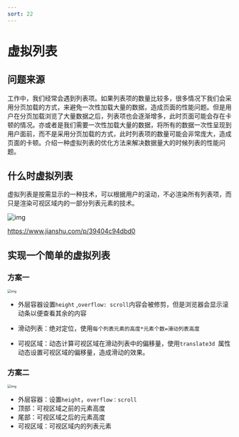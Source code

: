 ```yaml
---
sort: 22
---
```


# 虚拟列表

## 问题来源

​	工作中，我们经常会遇到列表项。如果列表项的数量比较多，很多情况下我们会采用分页加载的方式，来避免一次性加载大量的数据，造成页面的性能问题。但是用户在分页加载浏览了大量数据之后，列表项也会逐渐增多，此时页面可能会存在卡顿的情况。亦或者是我们需要一次性加载大量的数据，将所有的数据一次性呈现到用户面前，而不是采用分页加载的方式，此时列表项的数量可能会非常庞大，造成页面的卡顿。介绍一种虚拟列表的优化方法来解决数据量大的时候列表的性能问题。

## 什么时虚拟列表

虚拟列表是按需显示的一种技术，可以根据用户的滚动，不必渲染所有列表项，而只是渲染可视区域内的一部分列表元素的技术。

![img](https://upload-images.jianshu.io/upload_images/20672535-fe03aee58f31b71d.png?imageMogr2/auto-orient/strip|imageView2/2/w/720/format/webp)

https://www.jianshu.com/p/39404c94dbd0

## 实现一个简单的虚拟列表

### 方案一

<img src="https://upload-images.jianshu.io/upload_images/20672535-46400265e1da0214.png?imageMogr2/auto-orient/strip|imageView2/2/w/830/format/webp" alt="img" style="zoom:50%;" />

* 外层容器设置`height` ,`overflow: scroll`内容会被修剪，但是浏览器会显示滚动条以便查看其余的内容

* 滑动列表：绝对定位，使用`每个列表元素的高度*元素个数=滑动列表高度`
* 可视区域：动态计算可视区域在滑动列表中的偏移量，使用`translate3d `属性动态设置可视区域的偏移量，造成滑动的效果。

### 方案二 

<img src="https://upload-images.jianshu.io/upload_images/20672535-76ae2cc04c6cae79.png?imageMogr2/auto-orient/strip|imageView2/2/w/836/format/webp" alt="img" style="zoom:50%;" />

- 外层容器：设置`height`，`overflow：scroll`
- 顶部：可视区域之前的元素高度
- 尾部：可视区域之后的元素高度
- 可视区域：可视区域内的列表元素
